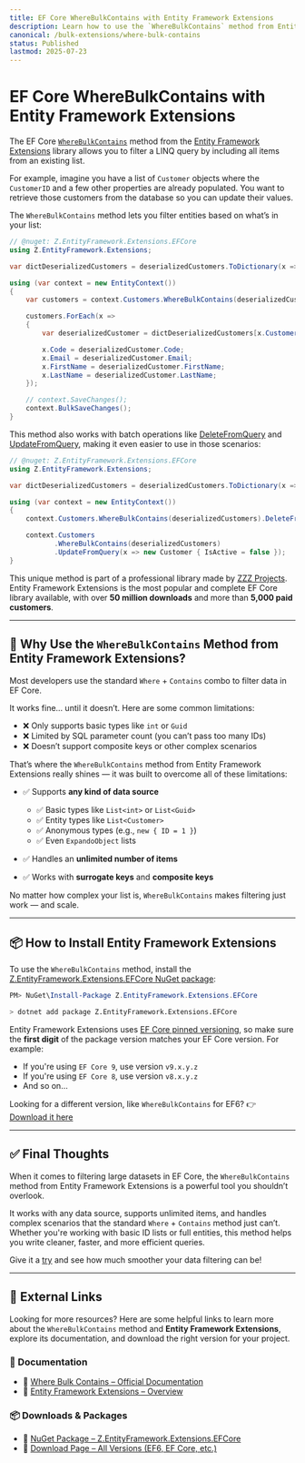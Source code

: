 ```yaml
---
title: EF Core WhereBulkContains with Entity Framework Extensions  
description: Learn how to use the `WhereBulkContains` method from Entity Framework Extensions to retrieve entities from your database that match a list of IDs, GUIDs, or even full entities.  
canonical: /bulk-extensions/where-bulk-contains  
status: Published  
lastmod: 2025-07-23
---
```


# EF Core WhereBulkContains with Entity Framework Extensions

The EF Core [`WhereBulkContains`](https://entityframework-extensions.net/where-bulk-contains) method from the [Entity Framework Extensions](https://entityframework-extensions.net) library allows you to filter a LINQ query by including all items from an existing list.

For example, imagine you have a list of `Customer` objects where the `CustomerID` and a few other properties are already populated. You want to retrieve those customers from the database so you can update their values.

The `WhereBulkContains` method lets you filter entities based on what’s in your list:

```csharp
// @nuget: Z.EntityFramework.Extensions.EFCore
using Z.EntityFramework.Extensions;

var dictDeserializedCustomers = deserializedCustomers.ToDictionary(x => x.CustomerID);

using (var context = new EntityContext())
{
    var customers = context.Customers.WhereBulkContains(deserializedCustomers).ToList();

    customers.ForEach(x =>
    {
        var deserializedCustomer = dictDeserializedCustomers[x.CustomerID];

        x.Code = deserializedCustomer.Code;
        x.Email = deserializedCustomer.Email;
        x.FirstName = deserializedCustomer.FirstName;
        x.LastName = deserializedCustomer.LastName;
    });

    // context.SaveChanges();
    context.BulkSaveChanges();
}
```

This method also works with batch operations like [DeleteFromQuery](https://entityframework-extensions.net/delete-from-query) and [UpdateFromQuery](https://entityframework-extensions.net/update-from-query), making it even easier to use in those scenarios:

```csharp
// @nuget: Z.EntityFramework.Extensions.EFCore
using Z.EntityFramework.Extensions;

var dictDeserializedCustomers = deserializedCustomers.ToDictionary(x => x.CustomerID);

using (var context = new EntityContext())
{
    context.Customers.WhereBulkContains(deserializedCustomers).DeleteFromQuery();

    context.Customers
           .WhereBulkContains(deserializedCustomers)
           .UpdateFromQuery(x => new Customer { IsActive = false });
}
```

This unique method is part of a professional library made by [ZZZ Projects](https://zzzprojects.com/). Entity Framework Extensions is the most popular and complete EF Core library available, with over **50 million downloads** and more than **5,000 paid customers**.

---

## 🚀 Why Use the `WhereBulkContains` Method from Entity Framework Extensions?

Most developers use the standard `Where` + `Contains` combo to filter data in EF Core.

It works fine… until it doesn’t. Here are some common limitations:

* ❌ Only supports basic types like `int` or `Guid`
* ❌ Limited by SQL parameter count (you can’t pass too many IDs)
* ❌ Doesn’t support composite keys or other complex scenarios

That’s where the `WhereBulkContains` method from Entity Framework Extensions really shines — it was built to overcome all of these limitations:

* ✅ Supports **any kind of data source**

  * ✅ Basic types like `List<int>` or `List<Guid>`
  * ✅ Entity types like `List<Customer>`
  * ✅ Anonymous types (e.g., `new { ID = 1 }`)
  * ✅ Even `ExpandoObject` lists
* ✅ Handles an **unlimited number of items**
* ✅ Works with **surrogate keys** and **composite keys**

No matter how complex your list is, `WhereBulkContains` makes filtering just work — and scale.

---

## 📦 How to Install Entity Framework Extensions

To use the `WhereBulkContains` method, install the [Z.EntityFramework.Extensions.EFCore NuGet package](https://www.nuget.org/packages/Z.EntityFramework.Extensions.EFCore/):

```powershell
PM> NuGet\Install-Package Z.EntityFramework.Extensions.EFCore
```

```bash
> dotnet add package Z.EntityFramework.Extensions.EFCore
```

Entity Framework Extensions uses [EF Core pinned versioning](https://entityframework-extensions.net/efcore-pinned-versioning), so make sure the **first digit** of the package version matches your EF Core version. For example:

* If you're using `EF Core 9`, use version `v9.x.y.z`
* If you're using `EF Core 8`, use version `v8.x.y.z`
* And so on...

Looking for a different version, like `WhereBulkContains` for EF6?
👉 [Download it here](https://entityframework-extensions.net/download)

---

## ✅ Final Thoughts

When it comes to filtering large datasets in EF Core, the `WhereBulkContains` method from Entity Framework Extensions is a powerful tool you shouldn’t overlook.

It works with any data source, supports unlimited items, and handles complex scenarios that the standard `Where` + `Contains` method just can’t. Whether you're working with basic ID lists or full entities, this method helps you write cleaner, faster, and more efficient queries.

Give it a [try](https://entityframework-extensions.net/where-bulk-contains) and see how much smoother your data filtering can be!

---

## 🔗 External Links

Looking for more resources? Here are some helpful links to learn more about the `WhereBulkContains` method and **Entity Framework Extensions**, explore its documentation, and download the right version for your project.

### 📘 Documentation

* 🔗 [Where Bulk Contains – Official Documentation](https://entityframework-extensions.net/where-bulk-contains)
* 🔗 [Entity Framework Extensions – Overview](https://entityframework-extensions.net/)

### 📦 Downloads & Packages

* 🔗 [NuGet Package – Z.EntityFramework.Extensions.EFCore](https://www.nuget.org/packages/Z.EntityFramework.Extensions.EFCore)
* 🔗 [Download Page – All Versions (EF6, EF Core, etc.)](https://entityframework-extensions.net/download)